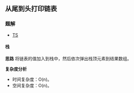 ## 从尾到头打印链表
### 题解
+ [TS](../../ts/lcof/06.ts)

#### 栈
**思路**
将链表的值加入到栈中，然后依次弹出栈顶元素到结果数组。

**复杂度分析**
+ 时间复杂度：O(n)。
+ 空间复杂度：O(n)。
